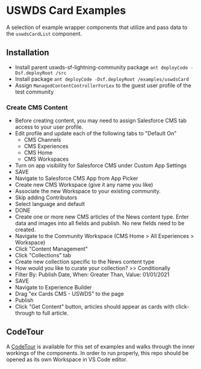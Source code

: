 # USWDS Card Examples

A selection of example wrapper components that utilize and pass data to the `uswdsCardList` component.

## Installation

- Install parent uswds-sf-lightning-community package `ant deployCode -Dsf.deployRoot /src`
- Install package `ant deployCode -Dsf.deployRoot /examples/uswdsCard`
- Assign `ManagedContentControllerForLex` to the guest user profile of the test community

### Create CMS Content

- Before creating content, you may need to assign Salesforce CMS tab access to your user profile.
- Edit profile and update each of the following tabs to "Default On"
  - CMS Channels
  - CMS Experiences
  - CMS Home
  - CMS Workspaces
- Turn on app visibility for Salesforce CMS under Custom App Settings
- SAVE
- Navigate to Salesforce CMS App from App Picker
- Create new CMS Workspace (give it any name you like)
- Associate the new Workspace to your existing community.
- Skip adding Contributors
- Select language and default
- DONE
- Create one or more new CMS articles of the News content type. Enter data and images into all fields and publish. No new fields need to be created.
- Navigate to the Community Workspace (CMS Home > All Experiences > Workspace)
- Click "Content Management"
- Click "Collections" tab
- Create new collection specific to the News content type
- How would you like to curate your collection? >> Conditionally
- Filter By: Publish Date, When: Greater Than, Value: 01/01/2021
- SAVE
- Navigate to Experience Builder
- Drag "ex Cards CMS - USWDS" to the page
- Publish
- Click "Get Content" button, articles should appear as cards with click-through to full article.

## CodeTour

A [CodeTour](https://marketplace.visualstudio.com/items?itemName=vsls-contrib.codetour) is available for this set of examples and walks through the inner workings of the components. In order to run properly, this repo should be opened as its own Workspace in VS Code editor.
